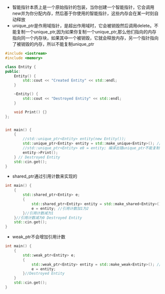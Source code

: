 - 智能指针本质上是一个原始指针的包装，当你创建一个智能指针，它会调用new并为你分配内存，然后基于你使用的智能指针，这些内存会在某一时刻自动释放
- unique_ptr是作用域指针，是超出作用域时，它会被销毁然后调用delete。不能复制一个unique_ptr,因为如果你复制一个unique_ptr,那么他们指向的内存指向同一个内存块，如果其中一个被销毁，它就会释放内存，另一个指针指向了被销毁的内存，所以不能复制unique_ptr

```c++
#include <iostream>
#include <memory>

class Entity {
public:
    Entity() {
        std::cout << "Created Entity" << std::endl;
    }

    ~Entity() {
        std::cout << "Destroyed Entity" << std::endl;
    }

    void Print() {}
};


int main() {
    {
        //std::unique_ptr<Entity> entity(new Entity());
        std::unique_ptr<Entity> entity = std::make_unique<Entity>(); //Created Entity
        //std::unique_ptr<Entity> e0 = entity; 编译出错unique_ptr不能复制
        entity->Print();
    } // Destroyed Entity
    std::cin.get();
}
```

- shared_ptr通过引用计数来实现的

```c++
int main() {
    {
        std::shared_ptr<Entity> e;
        {
            std::shared_ptr<Entity> entity = std::make_shared<Entity>(); //引用计数1 Created Entity
            e = entity; //引用计数加1为2
        }//引用计数减为1
    }//引用计数减为0 Destroyed Entity
    std::cin.get();
}
```

- weak_ptr不会增加引用计数

```c++
int main() {
    {
        std::weak_ptr<Entity> e;
        {
            std::weak_ptr<Entity> entity = std::make_weak<Entity>(); //Created Entity
            e = entity;
        }//Destroyed Entity
    }
    std::cin.get();
} 
```


